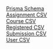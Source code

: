 [Prisma Schema](../../packages/database/prisma/schema.prisma)
</br>
[Assignment CSV](../../packages/database/tablecsv/Assignment_rows.csv)
</br>
[Course CSV](../../packages/database/tablecsv/Course_rows.csv)
</br>
[Registered CSV](../../packages/database/tablecsv/Registered_rows.csv)
</br>
[Submission CSV](../../packages/database/tablecsv/Submission_rows.csv)
</br>
[User CSV](../../packages/database/tablecsv/User_rows.csv)
</br>
